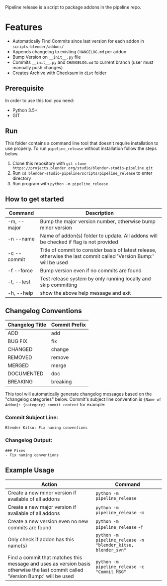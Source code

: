 Pipeline release is a script to package addons in the pipeline repo.

# Features
 - Automatically Find Commits since last version for each addon in `scripts-blender/addons/`
 - Appends changelog to existing `CHANGELOG.md` per addon
 - Bump Version on `__init__.py` file
 - Commits `__init__.py` and `CHANGELOG.md` to current branch (user must manually push changes)
 - Creates Archive with Checksum in `dist` folder

## Prerequisite
In order to use this tool you need:
- Python 3.5+
- GIT

## Run 
This folder contains a command line tool that doesn't require installation to use properly. To run `pipeline_release` without installation follow the steps below.
1. Clone this repository with `git clone https://projects.blender.org/studio/blender-studio-pipeline.git`
2. Run `cd blender-studio-pipeline/scripts/pipeline_release` to enter directory
3. Run program with `python -m pipeline_release` 

## How to get started

| Command      | Description |
| ----------- | ----------- |
|  -m, --major|Bump the major version number, otherwise bump minor version|
| -n --name| Name of addon(s) folder to update. All addons will be checked if flag is not provided|
| -c  --commit| Title of commit to consider basis of latest release, otherwise the last commit called 'Version Bump:' will be used|
| -f  --force|Bump version even if no commits are found|
| -t, --test |Test release system by only running locally and skip committing|
| -h, --help| show the above help message and exit|


## Changelog Conventions
|Changelog Title| Commit Prefix|
| ----------- | ----------- |
|ADD |add|
|BUG FIX |fix|
|CHANGED |change|
|REMOVED |remove|
|MERGED |merge|
|DOCUMENTED|doc|
|BREAKING|breaking|


This tool will automatically generate changelog messages based on the "changelog categories" below. Commit's subject line convention is `{Name of Addon}: {category} commit content` for example: 
### Commit Subject Line: 
```
Blender Kitsu: Fix naming conventions
```` 

### Changelog Output:
```
### Fixes
- Fix naming conventions
```

## Example Usage
| Action | Command |
| ----------- | ----------- |
|Create a new minor version if available of all addons|`python -m pipeline_release`|
|Create a new major version if available of all addons|`python -m pipeline_release -m`|
|Create a new version even no new commits are found|`python -m pipeline_release` -f|
|Only check if addon has this name(s) |`python -m pipeline_release -n "blender_kitsu, blender_svn"`|
|Find a commit that matches this message and uses as version basis otherwise the last commit called 'Version Bump:' will be used |`python -m pipeline_release -c "Commit MSG"`|